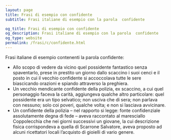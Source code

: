 ```yaml
---
layout: page
title: Frasi di esempio con confidente 
subtitle: Frasi italiane di esempio con la parola  confidente

og_title: Frasi di esempio con confidente 
og_description: Frasi italiane di esempio con la parola  confidente
og_type: website
permalink: /frasi/c/confidente.html
---
```


Frasi italiane di esempio contenenti la parola confidente:


- Allo scopo di vedere da vicino quel possidente fantastico senza spaventarlo, prese in prestito un giorno dallo scaccino i suoi cenci e il posto in cui il vecchio confidente si accoccolava tutte le sere biascicando orazioni e spiando attraverso la preghiera.
- Un vecchio mendicante confidente della polizia, ex scaccino, a cui quel personaggio faceva la carità, aggiungeva qualche altro particolare: quel possidente era un tipo selvatico; non usciva che di sera; non parlava con nessuno; solo coi poveri, qualche volta; e non si lasciava avvicinare.
- Un confidente della polizia – nel rapporto si legge: fonte confidenziale assolutamente degna di fede – aveva raccontato al maresciallo Coppolecchia che nei giorni successivi un giovane, la cui descrizione fisica corrispondeva a quella di Scarrone Salvatore, aveva proposto ad alcuni ricettatori locali l’acquisto di gioielli di vario genere.
